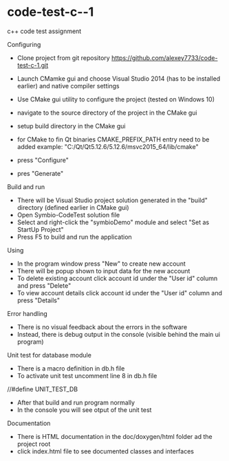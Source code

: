 # code-test-c--1
c++ code test assignment

Configuring

- Clone project from git repository https://github.com/alexey7733/code-test-c-1.git

- Launch CMamke gui and choose Visual Studio 2014 (has to be installed earlier) and native compiler settings

- Use CMake gui utility to configure the project (tested on Windows 10)
 - navigate to the source directory of the project in the CMake gui
 - setup build directory in the CMake gui
 - for CMake to fin Qt binaries CMAKE_PREFIX_PATH entry need to be added
 example: "C:/Qt/Qt5.12.6/5.12.6/msvc2015_64/lib/cmake"
 - press "Configure"
 - pres "Generate"
 
 Build and run
- There will be Visual Studio project solution generated in the "build" directory (defined earlier in CMake gui)
- Open Symbio-CodeTest solution file
- Select and right-click the "symbioDemo" module and select "Set as StartUp Project"
- Press F5 to build and run the application

Using
- In the program window press "New" to create new account
- There will be popup shown to input data for the new account
- To delete existing account click account id under the "User id" column and press "Delete"
- To view account details click account id under the "User id" column and press "Details"

Error handling
- There is no visual feedback about the errors in the software
- Instead, there is debug output in the console (visible behind the main ui program)

Unit test for database module
- There is a macro definition in db.h file
- To activate unit test uncomment line 8 in db.h file

//#define UNIT_TEST_DB

- After that build and run program normally
- In the console you will see otput of the unit test

Documentation
- There is HTML documentation in the doc/doxygen/html folder ad the project root
 - click index.html file to see documented classes and interfaces

